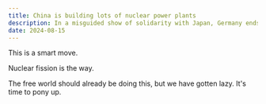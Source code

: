 ```yaml
---
title: China is building lots of nuclear power plants
description: In a misguided show of solidarity with Japan, Germany ends its hopes for clean, abundant energy.
date: 2024-08-15
---
```


This is a smart move.

Nuclear fission is the way.

The free world should already be doing this, but we have gotten lazy. It's time to pony up.
